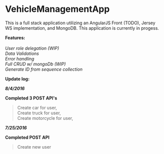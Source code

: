 # VehicleManagementApp

This is a full stack application utilizing an AngularJS Front (TODO), Jersey WS implementation, and MongoDB. 
This application is currently in progess.

<b>Features:</b><br><br>
  <i>User role delegation (WIP)<br>
  Data Validations<br>
  Error handling<br>
  Full CRUD w/ mongoDb (WIP)<br>
  Generate ID from sequence collection<br></i>

<b>Update log:</b>

<b><i>8/4/2016</b></i>

<b>Completed 3 POST API's</b>
  > Create car for user,<br>
  > Create truck for user,<br>
  > Create motorcycle for user,<br>
  
<b><i>7/25/2016</b></i>

<b>Completed POST API</b>
  > Create new user
